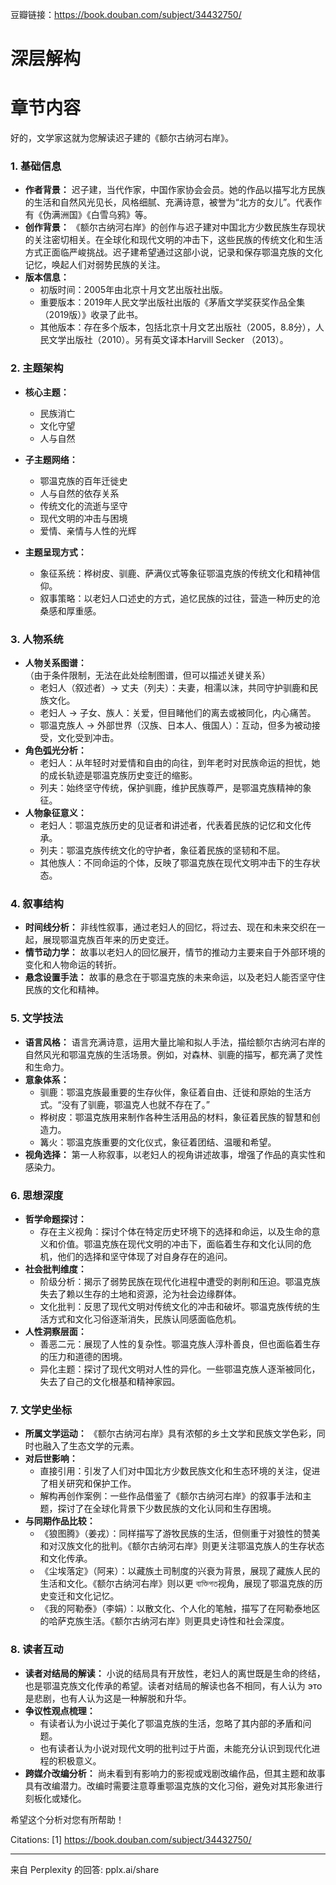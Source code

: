 豆瓣链接：https://book.douban.com/subject/34432750/

# 深层解构


# 章节内容
好的，文学家这就为您解读迟子建的《额尔古纳河右岸》。

### 1. 基础信息

*   **作者背景：** 迟子建，当代作家，中国作家协会会员。她的作品以描写北方民族的生活和自然风光见长，风格细腻、充满诗意，被誉为“北方的女儿”。代表作有《伪满洲国》《白雪乌鸦》等。
*   **创作背景：** 《额尔古纳河右岸》的创作与迟子建对中国北方少数民族生存现状的关注密切相关。在全球化和现代文明的冲击下，这些民族的传统文化和生活方式正面临严峻挑战。迟子建希望通过这部小说，记录和保存鄂温克族的文化记忆，唤起人们对弱势民族的关注。
*   **版本信息：**
    *   初版时间：2005年由北京十月文艺出版社出版。
    *   重要版本：2019年人民文学出版社出版的《茅盾文学奖获奖作品全集（2019版）》收录了此书。
    *   其他版本：存在多个版本，包括北京十月文艺出版社（2005，8.8分），人民文学出版社（2010）。另有英文译本Harvill Secker （2013）。

### 2. 主题架构

*   **核心主题：**
    *   民族消亡
    *   文化守望
    *   人与自然
*   **子主题网络：**

    *   鄂温克族的百年迁徙史
    *   人与自然的依存关系
    *   传统文化的流逝与坚守
    *   现代文明的冲击与困境
    *   爱情、亲情与人性的光辉
*   **主题呈现方式：**
    *   象征系统：桦树皮、驯鹿、萨满仪式等象征鄂温克族的传统文化和精神信仰。
    *   叙事策略：以老妇人口述史的方式，追忆民族的过往，营造一种历史的沧桑感和厚重感。

### 3. 人物系统

*   **人物关系图谱：**（由于条件限制，无法在此处绘制图谱，但可以描述关键关系）
    *   老妇人（叙述者）→ 丈夫（列夫）：夫妻，相濡以沫，共同守护驯鹿和民族文化。
    *   老妇人 → 子女、族人：关爱，但目睹他们的离去或被同化，内心痛苦。
    *   鄂温克族人 → 外部世界（汉族、日本人、俄国人）：互动，但多为被动接受，文化受到冲击。
*   **角色弧光分析：**
    *   老妇人：从年轻时对爱情和自由的向往，到年老时对民族命运的担忧，她的成长轨迹是鄂温克族历史变迁的缩影。
    *   列夫：始终坚守传统，保护驯鹿，维护民族尊严，是鄂温克族精神的象征。
*   **人物象征意义：**
    *   老妇人：鄂温克族历史的见证者和讲述者，代表着民族的记忆和文化传承。
    *   列夫：鄂温克族传统文化的守护者，象征着民族的坚韧和不屈。
    *   其他族人：不同命运的个体，反映了鄂温克族在现代文明冲击下的生存状态。

### 4. 叙事结构

*   **时间线分析：** 非线性叙事，通过老妇人的回忆，将过去、现在和未来交织在一起，展现鄂温克族百年来的历史变迁。
*   **情节动力学：** 故事以老妇人的回忆展开，情节的推动力主要来自于外部环境的变化和人物命运的转折。
*   **悬念设置手法：** 故事的悬念在于鄂温克族的未来命运，以及老妇人能否坚守住民族的文化和精神。

### 5. 文学技法

*   **语言风格：** 语言充满诗意，运用大量比喻和拟人手法，描绘额尔古纳河右岸的自然风光和鄂温克族的生活场景。例如，对森林、驯鹿的描写，都充满了灵性和生命力。
*   **意象体系：**
    *   驯鹿：鄂温克族最重要的生存伙伴，象征着自由、迁徙和原始的生活方式。“没有了驯鹿，鄂温克人也就不存在了。”
    *   桦树皮：鄂温克族用来制作各种生活用品的材料，象征着民族的智慧和创造力。
    *   篝火：鄂温克族重要的文化仪式，象征着团结、温暖和希望。
*   **视角选择：** 第一人称叙事，以老妇人的视角讲述故事，增强了作品的真实性和感染力。

### 6. 思想深度

*   **哲学命题探讨：**
    *   存在主义视角：探讨个体在特定历史环境下的选择和命运，以及生命的意义和价值。鄂温克族在现代文明的冲击下，面临着生存和文化认同的危机，他们的选择和坚守体现了对自身存在的追问。
*   **社会批判维度：**
    *   阶级分析：揭示了弱势民族在现代化进程中遭受的剥削和压迫。鄂温克族失去了赖以生存的土地和资源，沦为社会边缘群体。
    *   文化批判：反思了现代文明对传统文化的冲击和破坏。鄂温克族传统的生活方式和文化习俗逐渐消失，民族认同感面临危机。
*   **人性洞察层面：**
    *   善恶二元：展现了人性的复杂性。鄂温克族人淳朴善良，但也面临着生存的压力和道德的困境。
    *   异化主题：探讨了现代文明对人性的异化。一些鄂温克族人逐渐被同化，失去了自己的文化根基和精神家园。

### 7. 文学史坐标

*   **所属文学运动：** 《额尔古纳河右岸》具有浓郁的乡土文学和民族文学色彩，同时也融入了生态文学的元素。
*   **对后世影响：**
    *   直接引用：引发了人们对中国北方少数民族文化和生态环境的关注，促进了相关研究和保护工作。
    *   解构再创作案例：一些作品借鉴了《额尔古纳河右岸》的叙事手法和主题，探讨了在全球化背景下少数民族的文化认同和生存困境。
*   **与同期作品比较：**
    *   《狼图腾》（姜戎）：同样描写了游牧民族的生活，但侧重于对狼性的赞美和对汉族文化的批判。《额尔古纳河右岸》则更关注鄂温克族人的生存状态和文化传承。
    *   《尘埃落定》（阿来）：以藏族土司制度的兴衰为背景，展现了藏族人民的生活和文化。《额尔古纳河右岸》则以更 ব্যক্তিগত视角，展现了鄂温克族的历史变迁和文化记忆。
    *   《我的阿勒泰》（李娟）：以散文化、个人化的笔触，描写了在阿勒泰地区的哈萨克族生活。《额尔古纳河右岸》则更具史诗性和社会深度。

### 8. 读者互动

*   **读者对结局的解读：** 小说的结局具有开放性，老妇人的离世既是生命的终结，也是鄂温克族文化传承的希望。读者对结局的解读也各不相同，有人认为 это是悲剧，也有人认为这是一种解脱和升华。
*   **争议性观点梳理：**
    *   有读者认为小说过于美化了鄂温克族的生活，忽略了其内部的矛盾和问题。
    *   也有读者认为小说对现代文明的批判过于片面，未能充分认识到现代化进程的积极意义。
*   **跨媒介改编分析：** 尚未看到有影响力的影视或戏剧改编作品，但其主题和故事具有改编潜力。改编时需要注意尊重鄂温克族的文化习俗，避免对其形象进行刻板化或矮化。

希望这个分析对您有所帮助！

Citations:
[1] https://book.douban.com/subject/34432750/

---
来自 Perplexity 的回答: pplx.ai/share